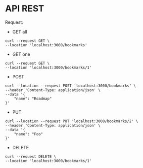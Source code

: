 # API REST

Request:

- GET all

```
curl --request GET \
--location 'localhost:3000/bookmarks'
```

- GET one

```
curl --request GET \
--location 'localhost:3000/bookmarks/1'
```

- POST

```
curl --location --request POST 'localhost:3000/bookmarks' \
--header 'Content-Type: application/json' \
--data '{
    "name": "Roadmap"
}'
```

- PUT

```
curl --location --request PUT 'localhost:3000/bookmarks/2' \
--header 'Content-Type: application/json' \
--data '{
    "name": "Foo"
}'
```

- DELETE

```
curl --request DELETE \
--location 'localhost:3000/bookmarks/1'
```
